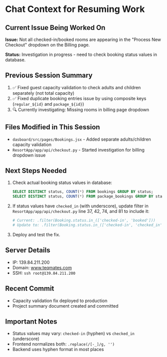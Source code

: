 # Chat Context for Resuming Work

## Current Issue Being Worked On

**Issue:** Not all checked-in/booked rooms are appearing in the "Process New Checkout" dropdown on the Billing page.

**Status:** Investigation in progress - need to check booking status values in database.

## Previous Session Summary

1. ✅ Fixed guest capacity validation to check adults and children separately (not total capacity)
2. ✅ Fixed duplicate booking entries issue by using composite keys (`regular_${id}` and `package_${id}`)
3. 🔍 Currently investigating: Missing rooms in billing page dropdown

## Files Modified in This Session

- `dasboard/src/pages/Bookings.jsx` - Added separate adults/children capacity validation
- `ResortApp/app/api/checkout.py` - Started investigation for billing dropdown issue

## Next Steps Needed

1. Check actual booking status values in database:
   ```sql
   SELECT DISTINCT status, COUNT(*) FROM bookings GROUP BY status;
   SELECT DISTINCT status, COUNT(*) FROM package_bookings GROUP BY status;
   ```

2. If status values have `checked_in` (with underscore), update filter in `ResortApp/app/api/checkout.py` line 37, 42, 74, and 81 to include it:
   ```python
   # Current: .filter(Booking.status.in_(['checked-in', 'booked']))
   # Update to: .filter(Booking.status.in_(['checked-in', 'checked_in', 'booked']))
   ```

3. Deploy and test the fix.

## Server Details
- IP: 139.84.211.200
- Domain: www.teqmates.com
- SSH: `ssh root@139.84.211.200`

## Recent Commit
- Capacity validation fix deployed to production
- Project summary document created and committed

## Important Notes
- Status values may vary: `checked-in` (hyphen) vs `checked_in` (underscore)
- Frontend normalizes both: `.replace(/[-_]/g, '')`
- Backend uses hyphen format in most places
